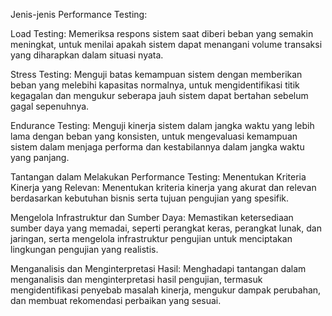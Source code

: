 Jenis-jenis Performance Testing:

Load Testing: Memeriksa respons sistem saat diberi beban yang semakin meningkat, untuk menilai apakah sistem dapat menangani volume transaksi yang diharapkan dalam situasi nyata.

Stress Testing: Menguji batas kemampuan sistem dengan memberikan beban yang melebihi kapasitas normalnya, untuk mengidentifikasi titik kegagalan dan mengukur seberapa jauh sistem dapat bertahan sebelum gagal sepenuhnya.

Endurance Testing: Menguji kinerja sistem dalam jangka waktu yang lebih lama dengan beban yang konsisten, untuk mengevaluasi kemampuan sistem dalam menjaga performa dan kestabilannya dalam jangka waktu yang panjang.

Tantangan dalam Melakukan Performance Testing:
Menentukan Kriteria Kinerja yang Relevan: Menentukan kriteria kinerja yang akurat dan relevan berdasarkan kebutuhan bisnis serta tujuan pengujian yang spesifik.

Mengelola Infrastruktur dan Sumber Daya: Memastikan ketersediaan sumber daya yang memadai, seperti perangkat keras, perangkat lunak, dan jaringan, serta mengelola infrastruktur pengujian untuk menciptakan lingkungan pengujian yang realistis.

Menganalisis dan Menginterpretasi Hasil: Menghadapi tantangan dalam menganalisis dan menginterpretasi hasil pengujian, termasuk mengidentifikasi penyebab masalah kinerja, mengukur dampak perubahan, dan membuat rekomendasi perbaikan yang sesuai.